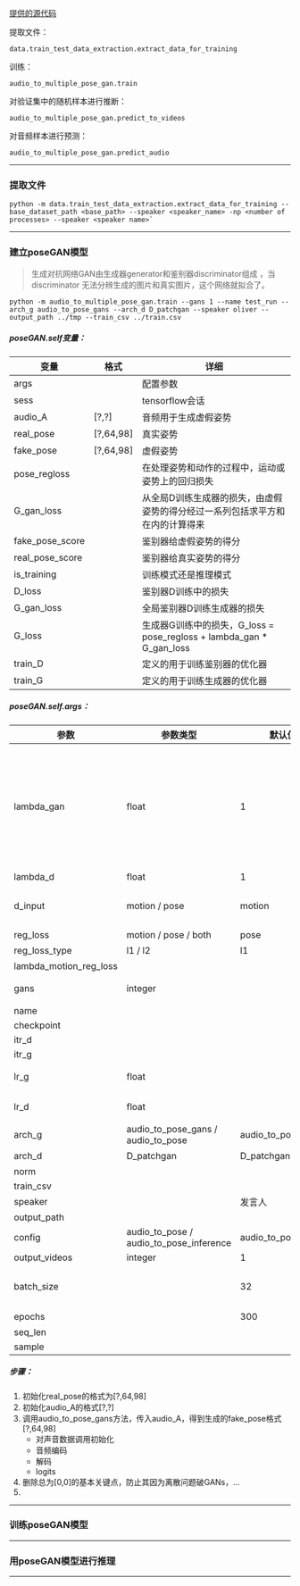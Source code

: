 [提供的源代码](https://github.com/amirbar/speech2gesture)

提取文件：
```
data.train_test_data_extraction.extract_data_for_training
```

训练：
```
audio_to_multiple_pose_gan.train
```

对验证集中的随机样本进行推断：
```
audio_to_multiple_pose_gan.predict_to_videos
```

对音频样本进行预测：
```
audio_to_multiple_pose_gan.predict_audio
```
---
### 提取文件

```
python -m data.train_test_data_extraction.extract_data_for_training --base_dataset_path <base_path> --speaker <speaker_name> -np <number of processes> --speaker <speaker name>`

```

---
### 建立poseGAN模型

> 生成对抗网络GAN由生成器generator和鉴别器discriminator组成
，当 discriminator 无法分辨生成的图片和真实图片，这个网络就拟合了。

```
python -m audio_to_multiple_pose_gan.train --gans 1 --name test_run --arch_g audio_to_pose_gans --arch_d D_patchgan --speaker oliver --output_path ../tmp --train_csv ../train.csv
```

##### poseGAN.self变量：
变量|格式|详细
-|-|-
args||配置参数
sess||tensorflow会话
audio_A|[?,?]|音频用于生成虚假姿势
real_pose|[?,64,98]|真实姿势
fake_pose|[?,64,98]|虚假姿势
pose_regloss||在处理姿势和动作的过程中，运动或姿势上的回归损失
G_gan_loss||从全局D训练生成器的损失，由虚假姿势的得分经过一系列包括求平方和在内的计算得来
fake_pose_score||鉴别器给虚假姿势的得分
real_pose_score||鉴别器给真实姿势的得分
is_training||训练模式还是推理模式
D_loss||鉴别器D训练中的损失
G_gan_loss||全局鉴别器D训练生成器的损失
G_loss||生成器G训练中的损失，G_loss = pose_regloss + lambda_gan * G_gan_loss
train_D||定义的用于训练鉴别器的优化器
train_G||定义的用于训练生成器的优化器


##### poseGAN.self.args：
参数|参数类型|默认值|备注
-|-|-|-
lambda_gan|float|1|multiplier for the GAN loss (versus the regression loss) for the generator. generator_loss = regression_loss + lambda_gan * GAN_loss
lambda_d|float|1|
d_input|motion / pose|motion|鉴别器要鉴别的类型，目前只看到了鉴别动作
reg_loss|motion / pose / both|pose
reg_loss_type|l1 / l2|l1|回归类型
lambda_motion_reg_loss|
gans|integer||必填，不知道什么意思，很重要
name|
checkpoint|
itr_d|
itr_g|
lr_g|float||生成器的优化器的学习速率
lr_d|float||鉴别器的优化器的学习速率
arch_g|audio_to_pose_gans / audio_to_pose|audio_to_pose_gans|生成器函数
arch_d|D_patchgan|D_patchgan|判别器函数
norm|
train_csv|
speaker||发言人
output_path|
config|audio_to_pose / audio_to_pose_inference|audio_to_pose|处理类型
output_videos|integer|1
batch_size||32|在一轮训练中，单次训练的数据数量
epochs||300|训练轮数
seq_len|
sample|

##### 步骤：
1. 初始化real_pose的格式为[?,64,98]
2. 初始化audio_A的格式[?,?]
3. 调用audio_to_pose_gans方法，传入audio_A，得到生成的fake_pose格式[?,64,98]
   - 对声音数据调用初始化
   - 音频编码
   - 解码
   - logits
4. 删除总为[0,0]的基本关键点，防止其因为离散问题破GANs，...
5.

---

### 训练poseGAN模型

---
### 用poseGAN模型进行推理











---
